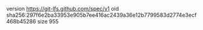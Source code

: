 version https://git-lfs.github.com/spec/v1
oid sha256:297f6e2ba33953e905b7ee416ac2439a36e12b7799583d2774e3ecf468b45286
size 955
